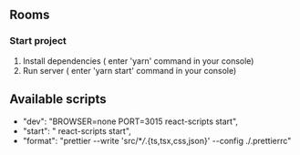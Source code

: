 ## Rooms

### Start project

1. Install dependencies ( enter 'yarn' command in your console)
2. Run server ( enter 'yarn start' command in your console)

## Available scripts

- "dev": "BROWSER=none PORT=3015 react-scripts start",
- "start": " react-scripts start",
- "format": "prettier --write 'src/\*_/_.{ts,tsx,css,json}' --config ./.prettierrc"
